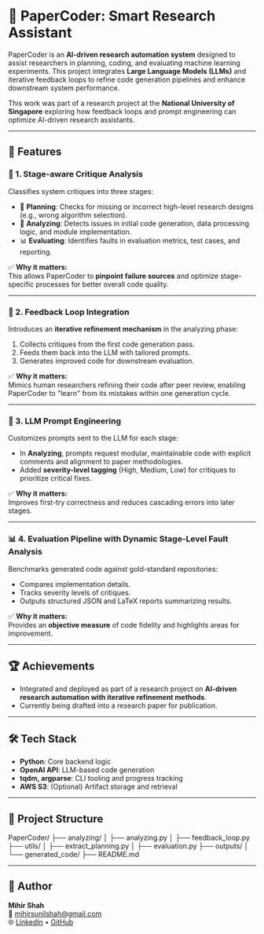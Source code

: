 # 📝 PaperCoder: Smart Research Assistant

PaperCoder is an **AI-driven research automation system** designed to assist researchers in planning, coding, and evaluating machine learning experiments. This project integrates **Large Language Models (LLMs)** and iterative feedback loops to refine code generation pipelines and enhance downstream system performance.  

This work was part of a research project at the **National University of Singapore** exploring how feedback loops and prompt engineering can optimize AI-driven research assistants.  

---

## 🚀 Features
### 🔹 1. Stage-aware Critique Analysis
Classifies system critiques into three stages:  
- 🧠 **Planning**: Checks for missing or incorrect high-level research designs (e.g., wrong algorithm selection).  
- 🧪 **Analyzing**: Detects issues in initial code generation, data processing logic, and module implementation.  
- 📊 **Evaluating**: Identifies faults in evaluation metrics, test cases, and reporting.

✅ **Why it matters:**  
This allows PaperCoder to **pinpoint failure sources** and optimize stage-specific processes for better overall code quality.  

---

### 🔁 2. Feedback Loop Integration
Introduces an **iterative refinement mechanism** in the analyzing phase:  
1. Collects critiques from the first code generation pass.  
2. Feeds them back into the LLM with tailored prompts.  
3. Generates improved code for downstream evaluation.  

✅ **Why it matters:**  
Mimics human researchers refining their code after peer review, enabling PaperCoder to "learn" from its mistakes within one generation cycle.  

---

### 🤖 3. LLM Prompt Engineering
Customizes prompts sent to the LLM for each stage:  
- In **Analyzing**, prompts request modular, maintainable code with explicit comments and alignment to paper methodologies.  
- Added **severity-level tagging** (High, Medium, Low) for critiques to prioritize critical fixes.

✅ **Why it matters:**  
Improves first-try correctness and reduces cascading errors into later stages.  

---

### 📊 4. Evaluation Pipeline with Dynamic Stage-Level Fault Analysis
Benchmarks generated code against gold-standard repositories:  
- Compares implementation details.  
- Tracks severity levels of critiques.  
- Outputs structured JSON and LaTeX reports summarizing results.  

✅ **Why it matters:**  
Provides an **objective measure** of code fidelity and highlights areas for improvement.  

---

## 🏆 Achievements
- Integrated and deployed as part of a research project on **AI-driven research automation with iterative refinement methods**.  
- Currently being drafted into a research paper for publication.  

---

## 🛠 Tech Stack
- **Python**: Core backend logic  
- **OpenAI API**: LLM-based code generation  
- **tqdm, argparse**: CLI tooling and progress tracking  
- **AWS S3**: (Optional) Artifact storage and retrieval  

---

## 📂 Project Structure
PaperCoder/
├── analyzing/
│ ├── analyzing.py
│ ├── feedback_loop.py
├── utils/
│ ├── extract_planning.py
│ ├── evaluation.py
├── outputs/
│ └── generated_code/
├── README.md


---

## 👤 Author
**Mihir Shah**  
📧 mihirsunilshah@gmail.com  
🌐 [LinkedIn](https://linkedin.com/in/mihirsunilshah) • [GitHub](https://github.com/mihirshah2005)

